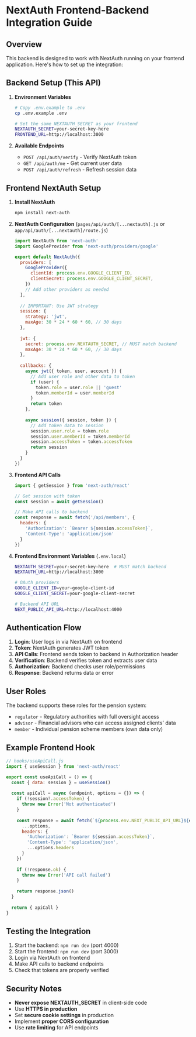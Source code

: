 # NextAuth Frontend-Backend Integration Guide

## Overview

This backend is designed to work with NextAuth running on your frontend application. Here's how to set up the integration:

## Backend Setup (This API)

1. **Environment Variables**
   ```bash
   # Copy .env.example to .env
   cp .env.example .env
   
   # Set the same NEXTAUTH_SECRET as your frontend
   NEXTAUTH_SECRET=your-secret-key-here
   FRONTEND_URL=http://localhost:3000
   ```

2. **Available Endpoints**
   - `POST /api/auth/verify` - Verify NextAuth token
   - `GET /api/auth/me` - Get current user data
   - `POST /api/auth/refresh` - Refresh session data

## Frontend NextAuth Setup

1. **Install NextAuth**
   ```bash
   npm install next-auth
   ```

2. **NextAuth Configuration** (`pages/api/auth/[...nextauth].js` or `app/api/auth/[...nextauth]/route.js`)
   ```javascript
   import NextAuth from 'next-auth'
   import GoogleProvider from 'next-auth/providers/google'
   
   export default NextAuth({
     providers: [
       GoogleProvider({
         clientId: process.env.GOOGLE_CLIENT_ID,
         clientSecret: process.env.GOOGLE_CLIENT_SECRET,
       })
       // Add other providers as needed
     ],
     
     // IMPORTANT: Use JWT strategy
     session: {
       strategy: 'jwt',
       maxAge: 30 * 24 * 60 * 60, // 30 days
     },
     
     jwt: {
       secret: process.env.NEXTAUTH_SECRET, // MUST match backend
       maxAge: 30 * 24 * 60 * 60, // 30 days
     },
     
     callbacks: {
       async jwt({ token, user, account }) {
         // Add user role and other data to token
         if (user) {
           token.role = user.role || 'guest'
           token.memberId = user.memberId
         }
         return token
       },
       
       async session({ session, token }) {
         // Add token data to session
         session.user.role = token.role
         session.user.memberId = token.memberId
         session.accessToken = token.accessToken
         return session
       }
     }
   })
   ```

3. **Frontend API Calls**
   ```javascript
   import { getSession } from 'next-auth/react'
   
   // Get session with token
   const session = await getSession()
   
   // Make API calls to backend
   const response = await fetch('/api/members', {
     headers: {
       'Authorization': `Bearer ${session.accessToken}`,
       'Content-Type': 'application/json'
     }
   })
   ```

4. **Frontend Environment Variables** (`.env.local`)
   ```bash
   NEXTAUTH_SECRET=your-secret-key-here  # MUST match backend
   NEXTAUTH_URL=http://localhost:3000
   
   # OAuth providers
   GOOGLE_CLIENT_ID=your-google-client-id
   GOOGLE_CLIENT_SECRET=your-google-client-secret
   
   # Backend API URL
   NEXT_PUBLIC_API_URL=http://localhost:4000
   ```

## Authentication Flow

1. **Login**: User logs in via NextAuth on frontend
2. **Token**: NextAuth generates JWT token
3. **API Calls**: Frontend sends token to backend in Authorization header
4. **Verification**: Backend verifies token and extracts user data
5. **Authorization**: Backend checks user role/permissions
6. **Response**: Backend returns data or error

## User Roles

The backend supports these roles for the pension system:
- `regulator` - Regulatory authorities with full oversight access
- `advisor` - Financial advisors who can access assigned clients' data
- `member` - Individual pension scheme members (own data only)

## Example Frontend Hook

```javascript
// hooks/useApiCall.js
import { useSession } from 'next-auth/react'

export const useApiCall = () => {
  const { data: session } = useSession()
  
  const apiCall = async (endpoint, options = {}) => {
    if (!session?.accessToken) {
      throw new Error('Not authenticated')
    }
    
    const response = await fetch(`${process.env.NEXT_PUBLIC_API_URL}${endpoint}`, {
      ...options,
      headers: {
        'Authorization': `Bearer ${session.accessToken}`,
        'Content-Type': 'application/json',
        ...options.headers
      }
    })
    
    if (!response.ok) {
      throw new Error('API call failed')
    }
    
    return response.json()
  }
  
  return { apiCall }
}
```

## Testing the Integration

1. Start the backend: `npm run dev` (port 4000)
2. Start the frontend: `npm run dev` (port 3000)
3. Login via NextAuth on frontend
4. Make API calls to backend endpoints
5. Check that tokens are properly verified

## Security Notes

- **Never expose NEXTAUTH_SECRET** in client-side code
- Use **HTTPS in production**
- Set **secure cookie settings** in production
- Implement **proper CORS configuration**
- Use **rate limiting** for API endpoints

